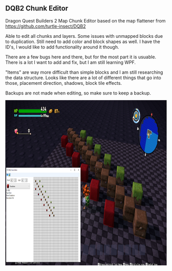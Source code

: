 ## DQB2 Chunk Editor

Dragon Quest Builders 2 Map Chunk Editor based on the map flattener from https://github.com/turtle-insect/DQB2

Able to edit all chunks and layers. Some issues with unmapped blocks due to duplication. Still need to add color and block shapes as well. I have the ID's, I would like to add functionality around it though.

There are a few bugs here and there, but for the most part it is usuable. There is a lot I want to add and fix, but I am still learning WPF.

"Items" are way more difficult than simple blocks and I am still researching the data structure. Looks like there are a lot of different things that go into those, placement direction, shadows, block tile effects.

Backups are not made when editing, so make sure to keep a backup.

<img src="./src/Images/Screenshot.png" data-canonical-src="./src/Images/Screenshot.png" width="958" height="517" />